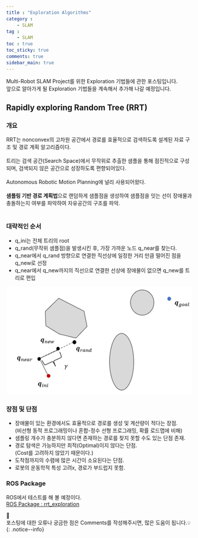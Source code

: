 ```yaml
---
title : "Exploration Algorithms"
category :
    - SLAM
tag :
    - SLAM
toc : true
toc_sticky: true
comments: true
sidebar_main: true
---
```


Multi-Robot SLAM Project를 위한 Exploration 기법들에 관한 포스팅입니다.<br>
앞으로 알아가게 될 Exploration 기법들을 계속해서 추가해 나갈 예정입니다.

## Rapidly exploring Random Tree (RRT)
### 개요
RRT는 nonconvex의 고차원 공간에서 경로를 효율적으로 검색하도록 설계된 자료 구조 및 경로 계획 알고리즘이다.<br><br>
트리는 검색 공간(Search Space)에서 무작위로 추출한 샘플을 통해 점진적으로 구성되며, 검색되지 않은 공간으로 성장하도록 편향되어있다.<br><br>
Autonomous Robotic Motion Planning에 널리 사용되어왔다.<br><br>
**샘플링 기반 경로 계획법**으로 랜덤하게 샘플점을 생성하여 샘플점을 잇는 선이 장애물과 충돌하는지 여부를 파악하여 자유공간의 구조를 파악.<br><br>

### 대략적인 순서
- q_ini는 전체 트리의 root
- q_rand(무작위 샘플점)을 발생시킨 후, 가장 가까운 노드 q_near를 찾는다.
- q_near에서 q_rand 방향으로 연결한 직선상에 일정한 거리 만큼 떨어진 점을 q_new로 선정
- q_near에서 q_new까지의 직선으로 연결한 선상에 장애물이 없으면 q_new를 트리로 편입
<p align="center"><img src="/MyPDF/rrt.png" width = "500" ></p>

### 장점 및 단점
- 장애물이 있는 환경에서도 효율적으로 경로를 생성 및 계산량이 적다는 장점.<br>
(비선형 동적 프로그래밍이나 혼합-정수 선형 프로그래밍, 확률 로드맵에 비해)
- 샘플링 개수가 충분하지 않다면 존재하는 경로를 찾지 못할 수도 있는 단점 존재.
- 경로 탐색은 가능하지만 최적(Optimal)이지 않다는 단점.<br>(Cost를 고려하지 않았기 때문이다.)
- 도착점까지의 수렴에 많은 시간이 소요된다는 단점.
- 로봇의 운동학적 특성 고려x, 경로가 부드럽지 못함.

### ROS Package
ROS에서 테스트를 해 볼 예정이다.<br>
[ROS Package : rrt_exploration](http://wiki.ros.org/rrt_exploration)

📣<br>
포스팅에 대한 오류나 궁금한 점은 Comments를 작성해주시면, 많은 도움이 됩니다.💡
{: .notice--info}